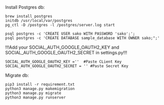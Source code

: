 Install Postgres db:
```
brew install postgres
initdb /usr/local/var/postgres
pg_ctl -D /postgres -l /postgres/server.log start

psql postgres -c 'CREATE USER sako WITH PASSWORD 'sako';';
psql postgres -c 'CREATE DATABASE sample_database WITH OWNER sako;";'
```

!!!Add your SOCIAL_AUTH_GOOGLE_OAUTH2_KEY and SOCIAL_AUTH_GOOGLE_OAUTH2_SECRET in settings.py!!!
```
SOCIAL_AUTH_GOOGLE_OAUTH2_KEY =''  #Paste CLient Key
SOCIAL_AUTH_GOOGLE_OAUTH2_SECRET = '' #Paste Secret Key
```

Migrate db:
```
pip3 install -r requirement.txt
python3 manage.py makemigration
python3 manage.py migrate
python3 manage.py runserver
```
